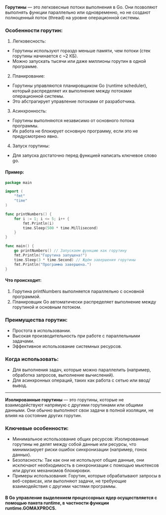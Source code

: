 **Горутины** — это легковесные потоки выполнения в Go. Они позволяют выполнять функции параллельно или одновременно, но не создают полноценный поток (thread) на уровне операционной системы.

### Особенности горутин:
1. Легковесность:

- Горутины используют гораздо меньше памяти, чем потоки (стек горутины начинается с ~2 КБ).
- Можно запускать тысячи или даже миллионы горутин в одной программе.

2. Планирование:
- Горутины управляются планировщиком Go (runtime scheduler), который распределяет их выполнение между потоками операционной системы.
- Это абстрагирует управление потоками от разработчика.

3. Асинхронность:
- Горутины выполняются независимо от основного потока программы.
- Их работа не блокирует основную программу, если это не предусмотрено явно.

4. Запуск горутины:
- Для запуска достаточно перед функцией написать ключевое слово go.


#### Пример:
```go
package main

import (
    "fmt"
    "time"
)

func printNumbers() {
    for i := 1; i <= 5; i++ {
        fmt.Println(i)
        time.Sleep(500 * time.Millisecond)
    }
}

func main() {
    go printNumbers() // Запускаем функцию как горутину
    fmt.Println("Горутина запущена!")
    time.Sleep(3 * time.Second) // Ждём завершения горутины
    fmt.Println("Программа завершена.")
}
```

#### Что происходит:
1. Горутина printNumbers выполняется параллельно с основной программой.
2. Планировщик Go автоматически распределяет выполнение между горутиной и основным потоком.

### Преимущества горутин:
- Простота в использовании.
- Высокая производительность при работе с параллельными задачами.
- Эффективное использование системных ресурсов.

### Когда использовать:
- Для выполнения задач, которые можно параллелить (например, обработка запросов, выполнение вычислений).
- Для асинхронных операций, таких как работа с сетью или ввод/вывод.

---

**Изолированные горутины** — это горутины, которые не взаимодействуют напрямую с другими горутинами или общими данными. Они обычно выполняют свои задачи в полной изоляции, не влияя на состояние других горутин.

### Ключевые особенности:
- Минимальное использование общих ресурсов: Изолированные горутины не делят между собой данные или ресурсы, что минимизирует риски ошибок синхронизации (например, гонок данных).
- Безопасность: Так как они не используют общие данные, они исключают необходимость в синхронизации с помощью мьютексов или других механизмов блокировки.
- Примеры использования: Горутин, которые обрабатывают запросы в веб-сервисах, или выполняют задачи, не требующие взаимодействия с другими частями программы.

#### В Go управление выделением процессорных ядер осуществляется с помощью пакета runtime, в частности функции runtime.GOMAXPROCS.